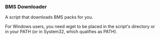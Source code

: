 ### BMS Downloader

A script that downloads BMS packs for you.

For Windows users, you need wget to be placed in the script's directory or in your PATH (or in System32, which qualifies as PATH).